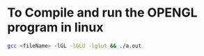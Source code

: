 # To Compile and run the OPENGL program in linux

```sh
gcc <fileName> -lGL -lGLU -lglut && ./a.out
```
